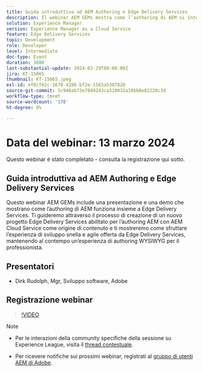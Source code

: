 ```yaml
---
title: Guida introduttiva ad AEM Authoring e Edge Delivery Services
description: Il webinar AEM GEMs mostra come l’authoring di AEM si integra con Edge Delivery Services, creando un progetto con AEM Cloud Service e mantenendo un’interfaccia di authoring di WYSIWYG.
solution: Experience Manager
version: Experience Manager as a Cloud Service
feature: Edge Delivery Services
topic: Development
role: Developer
level: Intermediate
doc-type: Event
duration: 3600
last-substantial-update: 2024-02-29T00:00:00Z
jira: KT-15065
thumbnail: KT-15065.jpeg
exl-id: ef0cf02c-1670-4286-bf2e-1563a5307820
source-git-commit: 5c946ab73e78d4243ca310032a10bb8e82228c3d
workflow-type: tm+mt
source-wordcount: '178'
ht-degree: 0%

---
```


# Data del webinar: 13 marzo 2024

Questo webinar è stato completato - consulta la registrazione qui sotto.

## Guida introduttiva ad AEM Authoring e Edge Delivery Services

Questo webinar AEM GEMs include una presentazione e una demo che mostrano come l’authoring di AEM funziona insieme a Edge Delivery Services. Ti guideremo attraverso il processo di creazione di un nuovo progetto Edge Delivery Services abilitato per l’authoring AEM con AEM Cloud Service come origine di contenuto e ti mostreremo come sfruttare l’esperienza di sviluppo snella e agile offerta da Edge Delivery Services, mantenendo al contempo un’esperienza di authoring WYSIWYG per il professionista.

## Presentatori

* Dirk Rudolph, Mgr, Sviluppo software, Adobe

## Registrazione webinar

>[!VIDEO](https://video.tv.adobe.com/v/3427919/)

>[!NOTE]
> 
>* Per le interazioni della community specifiche della sessione su Experience League, visita il [thread contestuale](https://adobe.ly/3uIj6D7).
>
>* Per ricevere notifiche sui prossimi webinar, registrati al [gruppo di utenti AEM di Adobe](https://aem-augs.adobe.com/).
